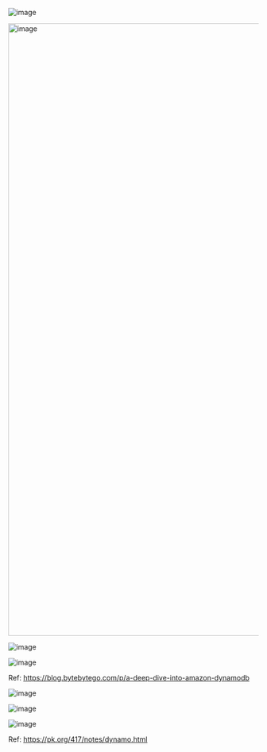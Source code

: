 ![image](https://github.com/user-attachments/assets/80e2cdbc-34c4-4ee6-af00-32f0fc2f8633)

<img width="1234" alt="image" src="https://github.com/user-attachments/assets/eb21d6eb-7597-4aed-904c-48faab64e55c">

![image](https://github.com/user-attachments/assets/8424323d-884d-4ddc-bb3a-3e9ca042643e)

![image](https://github.com/user-attachments/assets/1d3b100e-004f-4a6a-bebb-3599448b3d41)

Ref: https://blog.bytebytego.com/p/a-deep-dive-into-amazon-dynamodb


![image](https://github.com/user-attachments/assets/231443c2-8f5f-494b-ab0d-2db726cf0864)

![image](https://github.com/user-attachments/assets/fde2492c-1d74-46b0-aadc-19c1c4150f2a)

![image](https://github.com/user-attachments/assets/22e59adf-447f-481c-8f30-1074067d5ab3)

Ref: https://pk.org/417/notes/dynamo.html
